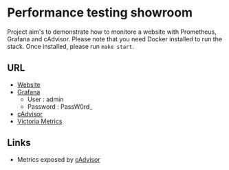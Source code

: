 # Performance testing showroom

Project aim's to demonstrate how to monitore a website with Prometheus, Grafana and cAdvisor.
Please note that you need Docker installed to run the stack. Once installed, please run `make start`.

## URL

- [Website](http://localhost)
- [Grafana](http://localhost:3000)
  - User : admin
  - Password : PassW0rd_
- [cAdvisor](http://localhost:8080)
- [Victoria Metrics](http://localhost:8428/vmui)

## Links

- Metrics exposed by [cAdvisor](https://github.com/google/cadvisor/blob/master/docs/storage/prometheus.md)
